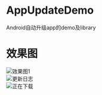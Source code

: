 # AppUpdateDemo
Android自动升级app的demo及library
# 效果图
![效果图1](https://github.com/yuan7016/AppUpdateDemo/blob/master/app/src/main/res/drawable/Screen_shot1.png)</br>
![更新日志](https://github.com/yuan7016/AppUpdateDemo/blob/master/app/src/main/res/drawable/Screenshot_showdialog.png)</br> 
![正在下载](https://github.com/yuan7016/AppUpdateDemo/blob/master/app/src/main/res/drawable/Screenshot_downloading.png)</br> 
